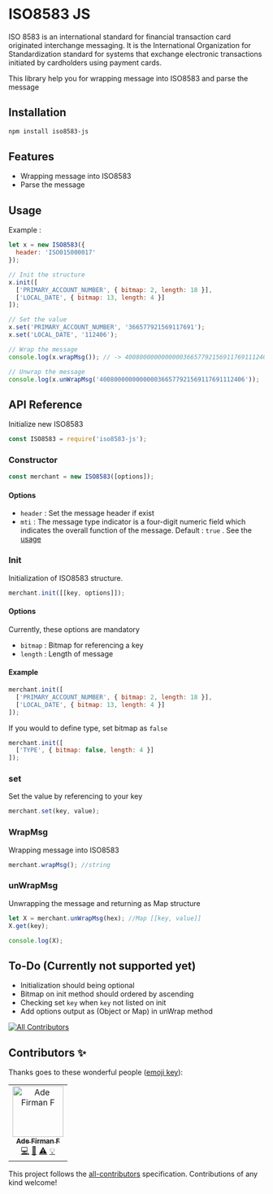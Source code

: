 # ISO8583 JS

ISO 8583 is an international standard for financial transaction card originated interchange messaging. It is the International Organization for Standardization standard for systems that exchange electronic transactions initiated by cardholders using payment cards.

This library help you for wrapping message into ISO8583 and parse the message

## Installation

```sh
npm install iso8583-js
```

## Features

- Wrapping message into ISO8583
- Parse the message

## Usage

Example :

```js
let x = new ISO8583({
  header: 'ISO015000017'
});

// Init the structure
x.init([
  ['PRIMARY_ACCOUNT_NUMBER', { bitmap: 2, length: 18 }],
  ['LOCAL_DATE', { bitmap: 13, length: 4 }]
]);

// Set the value
x.set('PRIMARY_ACCOUNT_NUMBER', '366577921569117691');
x.set('LOCAL_DATE', '112406');

// Wrap the message
console.log(x.wrapMsg()); // -> 4008000000000000366577921569117691112406

// Unwrap the message
console.log(x.unWrapMsg('4008000000000000366577921569117691112406'));
```

## API Reference

Initialize new ISO8583

```js
const ISO8583 = require('iso8583-js');
```

### Constructor

```js
const merchant = new ISO8583([options]);
```

#### Options

- `header` : Set the message header if exist
- `mti` : The message type indicator is a four-digit numeric field which indicates the overall function of the message. Default : `true` . See the [usage]() 

### Init

Initialization of ISO8583 structure.

```js
merchant.init([[key, options]]);
```

#### Options

Currently, these options are mandatory

- `bitmap` : Bitmap for referencing a key
- `length` : Length of message

#### Example

```js
merchant.init([
  ['PRIMARY_ACCOUNT_NUMBER', { bitmap: 2, length: 18 }],
  ['LOCAL_DATE', { bitmap: 13, length: 4 }]
]);
```

If you would to define type, set bitmap as `false`

```js
merchant.init([
  ['TYPE', { bitmap: false, length: 4 }]
]);
```

### set

Set the value by referencing to your key

```js
merchant.set(key, value);
```

### WrapMsg

Wrapping message into ISO8583

```js
merchant.wrapMsg(); //string
```

### unWrapMsg

Unwrapping the message and returning as Map structure

```js
let X = merchant.unWrapMsg(hex); //Map [[key, value]]
X.get(key);

console.log(X);
```

## To-Do (Currently not supported yet)

- Initialization should being optional
- Bitmap on init method should ordered by ascending
- Checking set `key` when `key` not listed on init
- Add options output as (Object or Map) in unWrap method

[![All Contributors](https://img.shields.io/badge/all_contributors-1-orange.svg?style=flat-square)](#contributors)

## Contributors ✨

Thanks goes to these wonderful people ([emoji key](https://allcontributors.org/docs/en/emoji-key)):

<!-- ALL-CONTRIBUTORS-LIST:START - Do not remove or modify this section -->
<!-- prettier-ignore -->
<table><tr><td align="center"><a href="http://adefirmanf.github.io"><img src="https://avatars0.githubusercontent.com/u/23324722?v=4" width="100px;" alt="Ade Firman F"/><br /><sub><b>Ade Firman F</b></sub></a><br /><a href="https://github.com/adefirmanf/iso8583/commits?author=adefirmanf" title="Code">💻</a> <a href="https://github.com/adefirmanf/iso8583/commits?author=adefirmanf" title="Documentation">📖</a> <a href="https://github.com/adefirmanf/iso8583/commits?author=adefirmanf" title="Tests">⚠️</a> <a href="#example-adefirmanf" title="Examples">💡</a></td></tr></table>

<!-- ALL-CONTRIBUTORS-LIST:END -->

This project follows the [all-contributors](https://github.com/all-contributors/all-contributors) specification. Contributions of any kind welcome!
